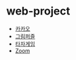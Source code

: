 # web-project

- [카카오](https://github.com/HWANBINYOO/web-project/tree/main/kakao)
- [그림퍼즐](https://github.com/HWANBINYOO/web-project/tree/main/%EA%B7%B8%EB%A6%BC%ED%8D%BC%EC%A6%90)
- [타자게임](https://github.com/HWANBINYOO/web-project/tree/main/%ED%83%80%EC%9E%90%EA%B2%8C%EC%9E%84)
- [Zoom](https://github.com/HWANBINYOO/web-project/tree/main/zoom)